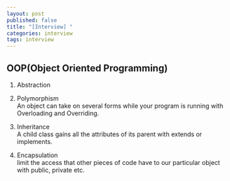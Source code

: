 ```yaml
---
layout: post
published: false
title: "[Interview] "
categories: interview
tags: interview 
---
```


## OOP(Object Oriented Programming) 

1. Abstraction  

1. Polymorphism  
An object can take on several forms while your program is running with Overloading and Overriding.

1. Inheritance  
A child class gains all the attributes of its parent with extends or implements.

1. Encapsulation  
limit the access that other pieces of code have to our particular object with public, private etc.
